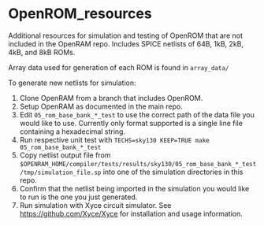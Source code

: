# OpenROM_resources
Additional resources for simulation and testing of OpenROM that are not included in the OpenRAM repo. Includes SPICE netlists of 64B, 1kB, 2kB, 4kB, and 8kB ROMs. 

Array data used for generation of each ROM is found in `array_data/` 

To generate new netlists for simulation:

1. Clone OpenRAM from a branch that includes OpenROM. 
2. Setup OpenRAM as documented in the main repo.
3. Edit `05_rom_base_bank_*_test` to use the correct path of the data file you would like to use. Currently only format supported is a single line file containing a hexadecimal string.
5. Run respective unit test with `TECHS=sky130 KEEP=TRUE make 05_rom_base_bank_*_test`
4. Copy netlist output file from `$OPENRAM_HOME/compiler/tests/results/sky130/05_rom_base_bank_*_test/tmp/simulation_file.sp` into one of the simulation directories in this repo.
5. Confirm that the netlist being imported in the simulation you would like to run is the one you just generated.
6. Run simulation with Xyce circuit simulator. See https://github.com/Xyce/Xyce for installation and usage information.

